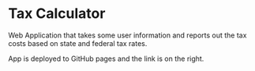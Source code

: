 # Tax Calculator

Web Application that takes some user information and reports out the tax costs based on state and federal tax rates.

App is deployed to GitHub pages and the link is on the right.
